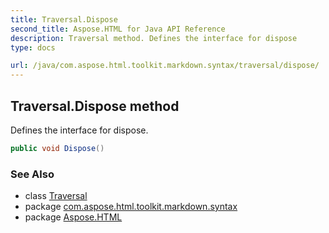 ```yaml
---
title: Traversal.Dispose
second_title: Aspose.HTML for Java API Reference
description: Traversal method. Defines the interface for dispose
type: docs

url: /java/com.aspose.html.toolkit.markdown.syntax/traversal/dispose/
---
```

## Traversal.Dispose method

Defines the interface for dispose.

```java
public void Dispose()
```

### See Also

* class [Traversal](../)
* package [com.aspose.html.toolkit.markdown.syntax](../../../com.aspose.html.toolkit.markdown.syntax/)
* package [Aspose.HTML](../../../)
